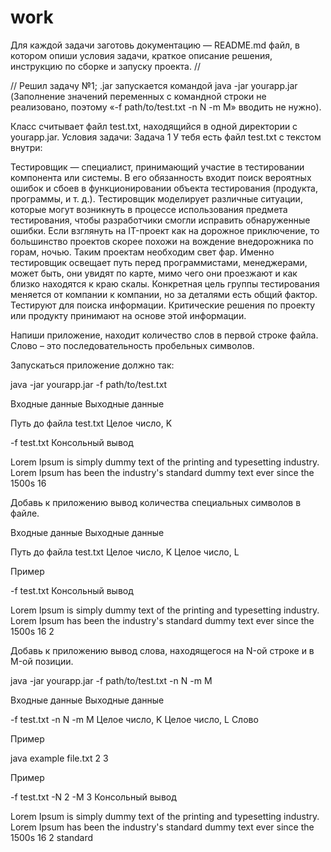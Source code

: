 # work
Для каждой задачи заготовь документацию — README.md файл, в котором опиши условия задачи, краткое описание решения, инструкцию по сборке и запуску проекта. //

// Решил задачу №1;
.jar запускается командой java -jar yourapp.jar (Заполнение значений переменных с командной строки не реализовано, поэтому «-f path/to/test.txt -n N -m M» вводить не нужно).

Класс считывает файл test.txt, находящийся в одной директории с yourapp.jar.
Условия задачи:
Задача 1
У тебя есть файл test.txt с текстом внутри:

Тестировщик — специалист, принимающий участие в тестировании компонента или системы. В его обязанность входит поиск вероятных ошибок и сбоев в функционировании объекта тестирования (продукта, программы, и т. д.). Тестировщик моделирует различные ситуации, которые могут возникнуть в процессе использования предмета тестирования, чтобы разработчики смогли исправить обнаруженные ошибки. Если взглянуть на IT-проект как на дорожное приключение, то большинство проектов скорее похожи на вождение внедорожника по горам, ночью. Таким проектам необходим свет фар. Именно тестировщик освещает путь перед программистами, менеджерами, может быть, они увидят по карте, мимо чего они проезжают и как близко находятся к краю скалы. Конкретная цель группы тестирования меняется от компании к компании, но за деталями есть общий фактор. Тестируют для поиска информации. Критические решения по проекту или продукту принимают на основе этой информации.

Напиши приложение, находит количество слов в первой строке файла. Слово – это последовательность пробельных символов.

Запускаться приложение должно так:

java -jar yourapp.jar -f path/to/test.txt

Входные данные	Выходные данные

Путь до файла test.txt	Целое число, K

-f test.txt	Консольный вывод

Lorem Ipsum is simply dummy text of the printing and typesetting industry. Lorem Ipsum has been the industry's standard dummy text ever since the 1500s	16

Добавь к приложению вывод количества специальных символов в файле.

Входные данные	Выходные данные

Путь до файла test.txt	Целое число, K Целое число, L

Пример

-f test.txt	Консольный вывод

Lorem Ipsum is simply dummy text of the printing and typesetting industry. Lorem Ipsum has been the industry's standard dummy text ever since the 1500s	16  2

Добавь к приложению вывод слова, находящегося на N-ой строке и в M-ой позиции.

java -jar yourapp.jar -f path/to/test.txt -n N -m M

Входные данные	Выходные данные

-f test.txt -n N -m M	Целое число, K Целое число, L Слово

Пример

java example file.txt 2 3

Пример

-f test.txt -N 2 -M 3	Консольный вывод

Lorem Ipsum is simply dummy text of the printing and typesetting industry. Lorem Ipsum has been the industry's standard dummy text ever since the 1500s	16  2 standard

